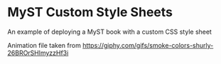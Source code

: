# MyST Custom Style Sheets
An example of deploying a MyST book with a custom CSS style sheet

Animation file taken from https://giphy.com/gifs/smoke-colors-shurly-26BROrSHlmyzzHf3i

